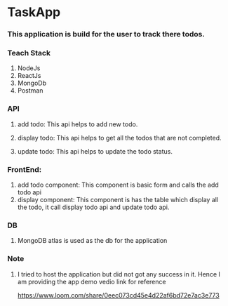 # TaskApp

### This application is build for the user to track there todos.

### Teach Stack
1. NodeJs
2. ReactJs
3. MongoDb
4. Postman

### API

1. add todo: This api helps to add new todo.

2. display todo: This api helps to get all the todos that are not completed.

3. update todo: This api helps to update the todo status.

### FrontEnd: 

1. add todo component: This component is basic form and calls the add todo api
2. display component:  This component is has the table which display all the todo, it call display todo api and update todo api.

### DB

1. MongoDB atlas is used as the db for the application


### Note

1. I tried to host the application but did not got any success in it. Hence I am providing the app demo vedio link for reference

      https://www.loom.com/share/0eec073cd45e4d22af6bd72e7ac3e773


